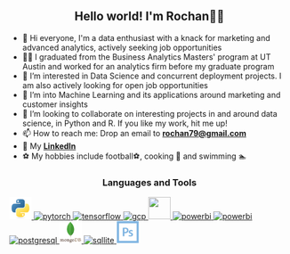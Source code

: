 <h2 align="center">Hello world! I'm Rochan🤘🏽</h2>

- 👋 Hi everyone, I'm a data enthusiast with a knack for marketing and advanced analytics, actively seeking job opportunities
- 🧑‍💼 I graduated from the Business Analytics Masters' program at UT Austin and worked for an analytics firm before my graduate program
- 👀 I’m interested in Data Science and concurrent deployment projects. I am also actively looking for open job opportunities 
- 🌱 I’m into Machine Learning and its applications around marketing and customer insights
- 💞️ I’m looking to collaborate on interesting projects in and around data science, in Python and R. If you like my work, hit me up!
- 📫 How to reach me: Drop an email to **rochan79@gmail.com**
- 📄 My **[LinkedIn](https://www.linkedin.com/in/rochan-nehete/)**
- ⚽ My hobbies include football⚽, cooking 🍳 and swimming 🏊

<h3 align="center">Languages and Tools</h3>
<p align="left"> <a href="https://www.python.org" target="_blank"> <img src="https://raw.githubusercontent.com/devicons/devicon/master/icons/python/python-original.svg" alt="python" width="40" height="40"/> </a> <a href="https://pytorch.org/" target="_blank"> <img src="https://www.vectorlogo.zone/logos/pytorch/pytorch-icon.svg" alt="pytorch" width="40" height="40"/> </a> <a href="https://www.tensorflow.org" target="_blank"> <img src="https://www.vectorlogo.zone/logos/tensorflow/tensorflow-icon.svg" alt="tensorflow" width="40" height="40"/> </a> <a href="https://cloud.google.com" target="_blank"> <img src="https://www.vectorlogo.zone/logos/google_cloud/google_cloud-icon.svg" alt="gcp" width="40" height="40"/> </a> </a><a href = "https://aws.amazon.com/"><img src ="https://www.vectorlogo.zone/logos/amazon_aws/amazon_aws-icon.svg"  alt="" width="40" height="40"/> </a><a href="https://powerbi.microsoft.com/en-us/"><img src ="https://www.vectorlogo.zone/logos/microsoft_powerbi/microsoft_powerbi-icon.svg" alt="powerbi" width="40" height="40"/> </a> <a href="https://www.tableau.com/"><img src="https://github.com/get-icon/geticon/blob/master/icons/tableau-icon.svg"alt="powerbi" width="40" height="40"/> </a>  <a href = "https://www.postgresql.org/"><img src ="https://www.vectorlogo.zone/logos/postgresql/postgresql-icon.svg"  alt="postgresql" width="40" height="40"/> </a> <a href="https://www.mongodb.com/" target="_blank"> <img src="https://raw.githubusercontent.com/devicons/devicon/master/icons/mongodb/mongodb-original-wordmark.svg" alt="mongodb" width="40" height="40"/> </a> <a href="https://www.microsoft.com/en-us/sql-server" target="_blank"><img src = "https://www.vectorlogo.zone/logos/sqlite/sqlite-icon.svg" alt="sqllite" width="40" height="40"/> </a> <a href="https://www.photoshop.com/en" target="_blank"> <img src="https://raw.githubusercontent.com/devicons/devicon/master/icons/photoshop/photoshop-line.svg" alt="photoshop" width="40" height="40"/> </a></p>



<!---
Rochan79/Rochan79 is a ✨ special ✨ repository because its `README.md` (this file) appears on your GitHub profile.
You can click the Preview link to take a look at your changes.
--->

